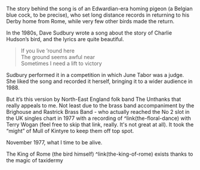 The story behind the song is of an Edwardian-era homing pigeon (a Belgian blue cock, to be precise), who set long distance records in returning to his Derby home from Rome, while very few other birds made the return.

In the 1980s, Dave Sudbury wrote a song about the story of Charlie Hudson’s bird, and the lyrics are quite beautiful.

> If you live ’round here  
> The ground seems awful near  
> Sometimes I need a lift to victory  

Sudbury performed it in a competition in which June Tabor was a judge. She liked the song and recorded it herself, bringing it to a wider audience in 1988.

But it’s this version by North-East England folk band The Unthanks that really appeals to me. Not least due to the brass band accompaniment by the Brighouse and Rastrick Brass Band - who actually reached the No 2 slot in the UK singles chart in 1977 with a recording of ^link(the-floral-dance) with Terry Wogan (feel free to skip that link, really. It's not great at all). It took the “might” of Mull of Kintyre to keep them off top spot.  

November 1977, what I time to be alive.

The King of Rome (the bird himself) ^link(the-king-of-rome) exists thanks to the magic of taxidermy
